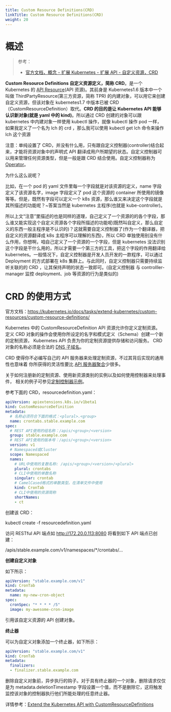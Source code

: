 ```yaml
---
title: Custom Resource Definitions(CRD)
linkTitle: Custom Resource Definitions(CRD)
weight: 20
---
```


# 概述

> 参考：
>
> - [官方文档，概念 - 扩展 Kubernetes - 扩展 API - 自定义资源，CRD](https://kubernetes.io/docs/concepts/extend-kubernetes/api-extension/custom-resources/#customresourcedefinitions)

**Custom Resource Definitions 自定义资源定义，简称 CRD**。是一个 Kubernetes 的 [API Resource](docs/10.云原生/Kubernetes/API%20Resource%20与%20Object/API%20Resource.md)(API 资源)。其前身是 Kubernetes1.6 版本中一个叫做 ThirdPartyResource(第三方资源，简称 TPR) 的内建对象，可以用它来创建自定义资源，但该对象在 kubernetes1.7 中版本已被 CRD（CustomResourceDefinition）取代。**CRD 的目的是让 Kubernetes API 能够认识新对象(就是 yaml 中的 kind)**。所以通过 CRD 创建的对象可以跟 kubernetes 中内建对象一样使用 kubectl 操作，就像 kubectl 操作 pod 一样，如果我定义了一个名为 lch 的 crd ，那么我可以使用 kubectl get lch 命令来操作 lch 这个资源

注意：单纯设置了 CRD，并没有什么用，只有跟自定义控制器(controller)结合起来，才能将资源对象中的声明式 API 翻译成用户所期望的状态。自定义控制器可以用来管理任何资源类型，但是一般是跟 CRD 结合使用。自定义控制器称为 [Operator](/docs/10.云原生/Kubernetes/Kubernetes%20扩展/Operator%20模式.md)。

为什么这么说呢？

比如，在一个 pod 的 yaml 文件里每一个字段就是对该资源的定义，name 字段定义了该资源名字，image 字段定义了 pod 这个资源的 container 所使用的镜像等等。但是，既然有字段可以定义一个 k8s 资源，那么谁又来决定这个字段就是其所描述的功能呢？~答案当然是 kubernetes 主程序(也就是 kube-controller)。

所以上文“注意”里描述的也是同样的道理，自己定义了一个资源的的各个字段，那么谁又能实现这个自定义资源各个字段所描述的功能呢(既然叫自定义，那么自定义的东西一般主程序是不认识的)？这就需要自定义控制器了(作为一个翻译器，把自定义的资源翻译成 k8s 主程序可以理解的东西)，所以 CRD 单独使用别没有什么作用，你想啊，咱自己定义了一个资源的一个字段，但是 kubernetes 没法识别这个字段是干什么用的，所以才需要一个第三方的工具，把这个字段的作用翻译给 kubernetes。一般情况下，自定义控制器是开发人员开发的一款程序，可以通过 Deployment 的方式部署在 k8s 集群上。与此同时，自定义控制器只需要持续监听关联的的 CRD ，让其保持声明的状态一致即可。(自定义控制器 与 controlller-manager 监控 deployment、job 等资源的行为是类似的)

# CRD 的使用方式

官方文档：<https://kubernetes.io/docs/tasks/extend-kubernetes/custom-resources/custom-resource-definitions/>

Kubernetes 中的 CustomResourceDefinition API 资源允许你定义定制资源。 定义 CRD 对象的操作会使用你所设定的名字和模式定义（Schema）创建一个新的定制资源， Kubernetes API 负责为你的定制资源提供存储和访问服务。 CRD 对象的名称必须是合法的 [DNS 子域名](https://kubernetes.io/zh/docs/concepts/overview/working-with-objects/names/#dns-subdomain-names)。

CRD 使得你不必编写自己的 API 服务器来处理定制资源，不过其背后实现的通用性也意味着 你所获得的灵活性要比 [API 服务器聚合](https://kubernetes.io/zh/docs/concepts/extend-kubernetes/api-extension/custom-resources/#api-server-aggregation)少很多。

关于如何注册新的定制资源、使用新资源类别的实例以及如何使用控制器来处理事件， 相关的例子可参见[定制控制器示例](https://github.com/kubernetes/sample-controller)。

参考下面的 CRD，resourcedefinition.yaml：

```yaml
apiVersion: apiextensions.k8s.io/v1beta1
kind: CustomResourceDefinition
metadata:
  # 名称必须符合下面的格式：<plural>.<group>
  name: crontabs.stable.example.com
spec:
  # REST API使用的组名称：/apis/<group>/<version>
  group: stable.example.com
  # REST API使用的版本号：/apis/<group>/<version>
  version: v1
  # Namespaced或Cluster
  scope: Namespaced
  names:
    # URL中使用的复数名称: /apis/<group>/<version>/<plural>
    plural: crontabs
    # CLI中使用的单数名称
    singular: crontab
    # CamelCased格式的单数类型。在清单文件中使用
    kind: CronTab
    # CLI中使用的资源简称
    shortNames:
    - ct
```

创建该 CRD：

kubectl create -f resourcedefinition.yaml

访问 RESTful API 端点如 <http://172.20.0.113:8080> 将看到如下 API 端点已创建：

/apis/stable.example.com/v1/namespaces/\*/crontabs/...

**创建自定义对象**

如下所示：

```yaml
apiVersion: "stable.example.com/v1"
kind: CronTab
metadata:
  name: my-new-cron-object
spec:
  cronSpec: "* * * * /5"
  image: my-awesome-cron-image
```

引用该自定义资源的 API 创建对象。

**终止器**

可以为自定义对象添加一个终止器，如下所示：

```yaml
apiVersion: "stable.example.com/v1"
kind: CronTab
metadata:
  finalizers:
  - finalizer.stable.example.com
```

删除自定义对象前，异步执行的钩子。对于具有终止器的一个对象，删除请求仅仅是为 metadata.deletionTimestamp 字段设置一个值，而不是删除它，这将触发监控该对象的控制器执行他们所能处理的任意终止器。

详情参考：[Extend the Kubernetes API with CustomResourceDefinitions](https://kubernetes.io/docs/tasks/access-kubernetes-api/extend-api-custom-resource-definitions/)
